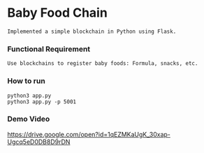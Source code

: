 # Baby Food Chain
```
Implemented a simple blockchain in Python using Flask.
```
### Functional Requirement
```
Use blockchains to register baby foods: Formula, snacks, etc.
```
### How to run
```
python3 app.py
python3 app.py -p 5001
```
### Demo Video
https://drive.google.com/open?id=1qEZMKaUgK_30xap-Ugcq5eD0DB8D9rDN
